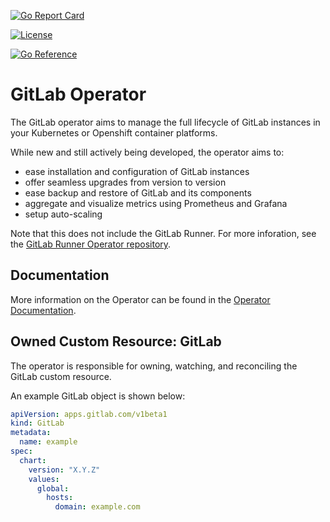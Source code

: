 [![Go Report Card](https://goreportcard.com/badge/gitlab.com/gitlab-org/cloud-native/gitlab-operator "Go Report Card")](https://goreportcard.com/report/gitlab.com/gitlab-org/cloud-native/gitlab-operator)

[![License](https://img.shields.io/badge/License-Apache%202.0-blue.svg)](https://opensource.org/licenses/Apache-2.0)

[![Go Reference](https://pkg.go.dev/badge/gitlab.com/gitlab-org/cloud-native/gitlab-operator.svg)](https://pkg.go.dev/gitlab.com/gitlab-org/cloud-native/gitlab-operator)

# GitLab Operator

The GitLab operator aims to manage the full lifecycle of GitLab instances in your Kubernetes or Openshift container platforms.

While new and still actively being developed, the operator aims to:

- ease installation and configuration of GitLab instances
- offer seamless upgrades from version to version
- ease backup and restore of GitLab and its components
- aggregate and visualize metrics using Prometheus and Grafana
- setup auto-scaling

Note that this does not include the GitLab Runner. For more inforation, see the [GitLab Runner Operator repository](https://gitlab.com/gitlab-org/cloud-native/gitlab-runner-operator).

## Documentation

More information on the Operator can be found in the [Operator Documentation](doc/README.md).

## Owned Custom Resource: GitLab

The operator is responsible for owning, watching, and reconciling the GitLab custom resource.

An example GitLab object is shown below:

```yaml
apiVersion: apps.gitlab.com/v1beta1
kind: GitLab
metadata:
  name: example
spec:
  chart:
    version: "X.Y.Z"
    values:
      global:
        hosts:
          domain: example.com
```
